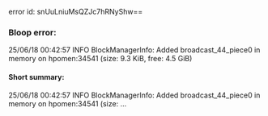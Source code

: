 error id: snUuLniuMsQZJc7hRNyShw==
### Bloop error:

25/06/18 00:42:57 INFO BlockManagerInfo: Added broadcast_44_piece0 in memory on hpomen:34541 (size: 9.3 KiB, free: 4.5 GiB)
#### Short summary: 

25/06/18 00:42:57 INFO BlockManagerInfo: Added broadcast_44_piece0 in memory on hpomen:34541 (size: ...